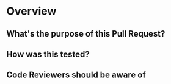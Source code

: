# Overview

<!--
Why is this work relevant? Provide a simple explanation.
If this is a bug fix, explain what was happening before and what's the expected behaviour.
-->

## What's the purpose of this Pull Request?

<!--
Provide an explanation of how this Pull Request fixes the problem in the
Overview section. Document technical decisions in here.
-->

## How was this tested?

<!--
Describe step-by-step how to test this code.
-->

## Code Reviewers should be aware of

<!--
If you want reviewers to pay attention to certain details or context, document
them here.
-->

